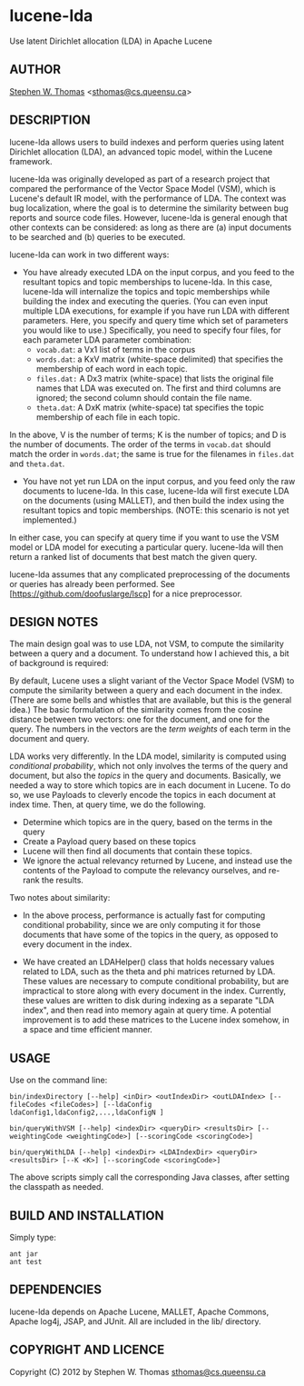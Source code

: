 lucene-lda
==========

Use latent Dirichlet allocation (LDA) in Apache Lucene

AUTHOR
------

[Stephen W. Thomas](http://research.cs.queensu.ca/~sthomas/) <<sthomas@cs.queensu.ca>>


DESCRIPTION
----------- 
lucene-lda allows users to build indexes and perform queries using latent
Dirichlet allocation (LDA), an advanced topic model, within the Lucene
framework.

lucene-lda was originally developed as part of a research project that compared the
performance of the Vector Space Model (VSM), which is Lucene's default IR model,
with the performance of LDA. The context was bug localization, where the goal is
to determine the similarity between bug reports and source code files. However,
lucene-lda is general enough that other contexts can be considered: as long as
there are (a) input documents to be searched and (b) queries to be executed. 

lucene-lda can work in two different ways:

* You have already executed LDA on the input corpus, and you feed to the resultant
topics and topic memberships to lucene-lda. In this case, lucene-lda will
internalize the topics and topic memberships while building the index and
executing the queries. (You can even input multiple LDA executions, for example
if you have run LDA with different parameters. Here, you specify and query time
which set of parameters you would like to use.) Specifically, you need to
specify four files, for each parameter LDA parameter combination:
  * `vocab.dat`: a Vx1 list of terms in the corpus
  * `words.dat`: a KxV matrix (white-space delimited) that specifies the
    membership of each word in each topic.
  * `files.dat:` A Dx3 matrix (white-space) that lists the original file
    names that LDA was executed on. The first and third columns are ignored; the
    second column should contain the file name.
  * `theta.dat`: A DxK matrix (white-space) tat specifies the topic membership of
    each file in each topic.

In the above, V is the number of terms; K is the number of topics; and D is the
number of documents. The order of the terms in `vocab.dat` should match the order
in `words.dat`; the same is true for the filenames in `files.dat` and `theta.dat`.

* You have not yet run LDA on the input corpus, and you feed only the raw documents
to lucene-lda. In this case, lucene-lda will first execute LDA on the documents
(using MALLET), and then build the index using the resultant topics and topic memberships.
(NOTE: this scenario is not yet implemented.)

In either case, you can specify at query time if you want to use the VSM model
or LDA model for executing a particular query. lucene-lda will then return a
ranked list of documents that best match the given query.

lucene-lda assumes that any complicated preprocessing of the documents or
queries has already been performed. See
[https://github.com/doofuslarge/lscp] for a nice preprocessor.


DESIGN NOTES
------------

The main design goal was to use LDA, not VSM, to compute the similarity between
a query and a document. To understand how I achieved this, a bit of background 
is required:

By default, Lucene uses a slight variant of the Vector Space Model (VSM) to
compute the similarity between a query and each document in the index. (There
are some bells and whistles that are available, but this is the general idea.)
The basic formulation of the similarity comes from the cosine distance between
two vectors: one for the document, and one for the query. The numbers in the
vectors are the _term weights_ of each term in the document and query.

LDA works very differently. In the LDA model, similarity is computed using
_conditional probability_, which not only involves the terms of the query and
document, but also the _topics_ in the query and documents. Basically, we needed
a way to store which topics are in each document in Lucene. To do so, we use
Payloads to cleverly encode the topics in each document at index time. Then, at
query time, we do the following.
* Determine which topics are in the query, based on the terms in the query
* Create a Payload query based on these topics
* Lucene will then find all documents that contain these topics.
* We ignore the actual relevancy returned by Lucene, and instead use the
 contents of the Payload to compute the relevancy ourselves, and re-rank the
 results.

Two notes about similarity:

* In the above process, performance is actually fast for computing conditional
probability, since we are only computing it for those documents that have some
of the topics in the query, as opposed to every document in the index.

* We have created an LDAHelper() class that holds necessary values related to
  LDA, such as the theta and phi matrices returned by LDA. These values are
  necessary to compute conditional probability, but are impractical to store
  along with every document in the index. Currently, these values are written to
  disk during indexing as a separate "LDA index", and then read into memory
  again at query time. A potential improvement is to add these matrices to the
  Lucene index somehow, in a space and time efficient manner.



USAGE
-----

Use on the command line:

    bin/indexDirectory [--help] <inDir> <outIndexDir> <outLDAIndex> [--fileCodes <fileCodes>] [--ldaConfig ldaConfig1,ldaConfig2,...,ldaConfigN ]

    bin/queryWithVSM [--help] <indexDir> <queryDir> <resultsDir> [--weightingCode <weightingCode>] [--scoringCode <scoringCode>] 

    bin/queryWithLDA [--help] <indexDir> <LDAIndexDir> <queryDir> <resultsDir> [--K <K>] [--scoringCode <scoringCode>]

The above scripts simply call the corresponding Java classes, after setting the
classpath as needed.





BUILD AND INSTALLATION
----------------------

Simply type:

    ant jar
    ant test


DEPENDENCIES
------------

lucene-lda depends on Apache Lucene, MALLET, Apache Commons, Apache log4j, JSAP, and JUnit. All are
included in the lib/ directory.


COPYRIGHT AND LICENCE
---------------------

Copyright (C) 2012 by Stephen W. Thomas <sthomas@cs.queensu.ca>



